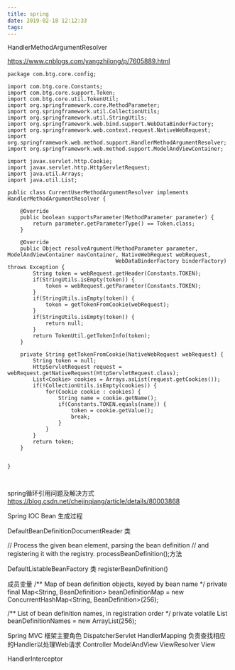 ```yaml
---
title: spring
date: 2019-02-18 12:12:33
tags:
---
```

HandlerMethodArgumentResolver

https://www.cnblogs.com/yangzhilong/p/7605889.html
```text
package com.btg.core.config;

import com.btg.core.Constants;
import com.btg.core.support.Token;
import com.btg.core.util.TokenUtil;
import org.springframework.core.MethodParameter;
import org.springframework.util.CollectionUtils;
import org.springframework.util.StringUtils;
import org.springframework.web.bind.support.WebDataBinderFactory;
import org.springframework.web.context.request.NativeWebRequest;
import org.springframework.web.method.support.HandlerMethodArgumentResolver;
import org.springframework.web.method.support.ModelAndViewContainer;

import javax.servlet.http.Cookie;
import javax.servlet.http.HttpServletRequest;
import java.util.Arrays;
import java.util.List;

public class CurrentUserMethodArgumentResolver implements HandlerMethodArgumentResolver {

    @Override
    public boolean supportsParameter(MethodParameter parameter) {
        return parameter.getParameterType() == Token.class;
    }

    @Override
    public Object resolveArgument(MethodParameter parameter, ModelAndViewContainer mavContainer, NativeWebRequest webRequest,
                                  WebDataBinderFactory binderFactory) throws Exception {
        String token = webRequest.getHeader(Constants.TOKEN);
        if(StringUtils.isEmpty(token)) {
            token = webRequest.getParameter(Constants.TOKEN);
        }
        if(StringUtils.isEmpty(token)) {
            token = getTokenFromCookie(webRequest);
        }
        if(StringUtils.isEmpty(token)) {
            return null;
        }
        return TokenUtil.getTokenInfo(token);
    }

    private String getTokenFromCookie(NativeWebRequest webRequest) {
        String token = null;
        HttpServletRequest request = webRequest.getNativeRequest(HttpServletRequest.class);
        List<Cookie> cookies = Arrays.asList(request.getCookies());
        if(!CollectionUtils.isEmpty(cookies)) {
            for(Cookie cookie : cookies) {
                String name = cookie.getName();
                if(Constants.TOKEN.equals(name)) {
                    token = cookie.getValue();
                    break;
                }
            }
        }
        return token;
    }


}



```

spring循环引用问题及解决方式
https://blog.csdn.net/chejinqiang/article/details/80003868


Spring IOC Bean 生成过程

DefaultBeanDefinitionDocumentReader 类

// Process the given bean element, parsing the bean definition 
// and registering it with the registry.
processBeanDefinition();方法


DefaultListableBeanFactory 类
registerBeanDefinition()

成员变量
/** Map of bean definition objects, keyed by bean name */
private final Map<String, BeanDefinition> beanDefinitionMap = new ConcurrentHashMap<String, BeanDefinition>(256);

/** List of bean definition names, in registration order */
private volatile List<String> beanDefinitionNames = new ArrayList<String>(256);




Spring MVC 框架主要角色
DispatcherServlet
HandlerMapping 负责查找相应的Handler以处理Web请求
Controller
ModelAndView
ViewResolver
View


HandlerInterceptor











































